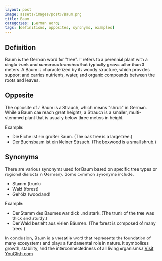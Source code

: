 ```yaml
---
layout: post
image: assets/images/posts/Baum.png
title: Baum
categories: [German Word]
tags: [definitions, opposites, synonyms, examples]
---
```


## Definition

Baum is the German word for "tree". It refers to a perennial plant with a single trunk and numerous branches that typically grows taller than 3 meters. A Baum is characterized by its woody structure, which provides support and carries nutrients, water, and organic compounds between the roots and leaves.

## Opposite

The opposite of a Baum is a Strauch, which means "shrub" in German. While a Baum can reach great heights, a Strauch is a smaller, multi-stemmed plant that is usually below three meters in height.

Example:

- Die Eiche ist ein großer Baum. (The oak tree is a large tree.)
- Der Buchsbaum ist ein kleiner Strauch. (The boxwood is a small shrub.)

## Synonyms

There are various synonyms used for Baum based on specific tree types or regional dialects in Germany. Some common synonyms include:

- Stamm (trunk)
- Wald (forest)
- Gehölz (woodland)

Example:

- Der Stamm des Baumes war dick und stark. (The trunk of the tree was thick and sturdy.)
- Der Wald besteht aus vielen Bäumen. (The forest is composed of many trees.)

In conclusion, Baum is a versatile word that represents the foundation of many ecosystems and plays a fundamental role in nature. It symbolizes growth, stability, and the interconnectedness of all living organisms.\ <a id="yg-widget-0" class="youglish-widget" data-query="Baum" data-lang="german" data-components="8412" data-auto-start="0" data-bkg-color="theme_light" data-title="How%20to%20pronounce%20Baum%20in%20German"  rel="nofollow" href="https://youglish.com">Visit YouGlish.com</a><script async src="https://youglish.com/public/emb/widget.js" charset="utf-8"></script>